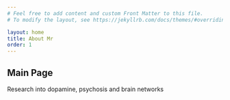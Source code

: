 ```yaml
---
# Feel free to add content and custom Front Matter to this file.
# To modify the layout, see https://jekyllrb.com/docs/themes/#overriding-theme-defaults

layout: home
title: About Mr
order: 1
---
```


  <h2>Main Page</h2>

Research into dopamine, psychosis and brain networks

